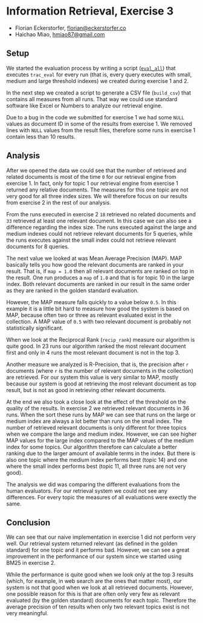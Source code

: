 # Information Retrieval, Exercise 3

- Florian Eckerstorfer, [florian@eckerstorfer.co](florian@eckerstorfer.co)
- Haichao Miao, [hmiao87@gmail.com](hmiao87@gmail.com)

## Setup

We started the evaluation process by writing a script ([`eval_all`](https://github.com/florianeckerstorfer/ir-exercises/blob/master/exercise3/eval_all)) that executes `trac_eval` for every run (that is, every query executes with small, medium and large threshold indexes) we created during exercise 1 and 2.

In the next step we created a script to generate a CSV file (`build_csv`) that contains all measures from all runs. That way we could use standard software like Excel or Numbers to analyze our retrieval engine.

Due to a bug in the code we submitted for exercise 1 we had some `NULL` values as document ID in some of the results from exercise 1. We removed lines with `NULL` values from the result files, therefore some runs in exercise 1 contain less than 10 results.

## Analysis

After we opened the data we could see that the number of retrieved and related documents is most of the time `0` for our retrieval engine from exercise 1. In fact, only for topic 1 our retrieval engine from exercise 1 returned any relative documents. The measures for this one topic are not very good for all three index sizes. We will therefore focus on our results from exercise 2 in the rest of our analysis.

From the runs executed in exercise 2 `18` retrieved no related documents and `33` retrieved at least one relevant document. In this case we can also see a difference regarding the index size. The runs executed against the large and medium indexes could not retrieve relevant documents for 5 queries, while the runs executes against the small index could not retrieve relevant documents for 8 queries.

The next value we looked at was Mean Average Precision (MAP). MAP basically tells you how good the relevant documents are ranked in your result. That is, if `map = 1.0` then all relevant documents are ranked on top in the result. One run produces a `map` of `1.0` and that is for topic 10 in the large index. Both relevant documents are ranked in our result in the same order as they are ranked in the golden standard evaluation.

However, the MAP measure falls quickly to a value below `0.5`. In this example it is a little bit hard to measure how good the system is based on MAP, because often two or three as relevant evaluated exist in the collection. A MAP value of `0.5` with two relevant document is probably not statistically significant.

When we look at the Reciprocal Rank (`recip_rank`) measure our algorithm is quite good. In 23 runs our algorithm ranked the most relevant document first and only in 4 runs the most relevant document is not in the top 3.

Another measure we analyzed is R-Precision, that is, the precision after `r` documents (where `r` is the number of relevant documents in the collection) are retrieved. For our system this value is very similar to MAP, mostly because our system is good at retrieving the most relevant document as top result, but is not as good in retrieving other relevant documents.

At the end we also took a close look at the effect of the threshold on the quality of the results. In exercise 2 we retrieved relevant documents in 36 runs. When the sort these runs by MAP we can see that runs on the large or medium index are always a lot better than runs on the small index. The number of retrieved relevant documents is only different for three topics when we compare the large and medium index. However, we can see higher MAP values for the large index compared to the MAP values of the medium index for some topics. Our algorithm therefore can calculate a better ranking due to the larger amount of available terms in the index. But there is also one topic where the medium index performs best (topic 14) and one where the small index performs best (topic 11, all three runs are not very good).

The analysis we did was comparing the different evaluations from the human evaluators. For our retrieval system we could not see any differences. For every topic the measures of all evaluations were exectly the same.

## Conclusion

We can see that our naive implementation in exercise 1 did not perform very well. Our retrieval system returned relevant (as defined in the golden standard) for one topic and it performs bad. However, we can see a great improvement in the performance of our system since we started using BM25 in exercise 2.

While the performance is quite good when we look only at the top 3 results (which, for example, in web search are the ones that matter most), our system is not that good when we look at all retrieved documents. However, one possible reason for this is that are often only very few as relevant evaluated (by the golden standard) documents for each topic. Therefore the average precision of ten results when only two relevant topics exist is not very meaningful.

